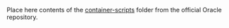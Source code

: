 Place here contents of the [container-scripts](https://github.com/oracle/docker-images/tree/main/OracleWebLogic/dockerfiles/14.1.1.0/container-scripts) folder from the official Oracle repository.
